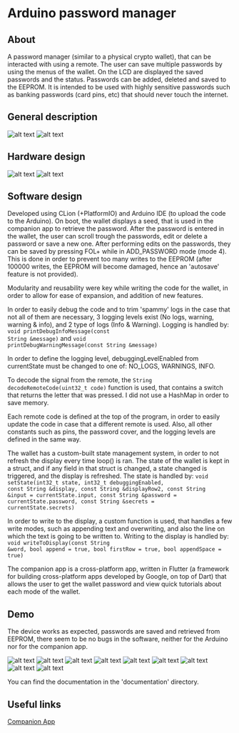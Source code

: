 # Arduino password manager

## About

A password manager (similar to a physical crypto wallet), that can be interacted with using a remote. The user can save multiple passwords by using the menus of the wallet. On the LCD are displayed the saved passwords and the status. Passwords can be added, deleted and saved to the EEPROM. It is intended to be used with highly sensitive passwords such as banking passwords (card pins, etc) that should never touch the internet.

## General description

![alt text](https://github.com/xrusu/ma-lab/blob/master/documentation/diagrams/software.png?raw=true)
![alt text](https://github.com/xrusu/ma-lab/blob/master/documentation/diagrams/hardware.png?raw=true)

## Hardware design

![alt text](https://github.com/xrusu/ma-lab/blob/master/documentation/diagrams/electric_schematic_visual.png?raw=true)
![alt text](https://github.com/xrusu/ma-lab/blob/master/documentation/diagrams/electric_schematic_wireframe.png?raw=true)

## Software design

Developed using CLion (+PlatformIO) and Arduino IDE (to upload the code to the Arduino). On boot, the wallet displays a seed, that is used in the companion app to retrieve the password. After the password is entered in the wallet, the user can scroll trough the passwords, edit or delete a password or save a new one. After performing edits on the passwords, they can be saved by pressing FOL+ while in ADD_PASSWORD mode (mode 4). This is done in order to prevent too many writes to the EEPROM (after
100000 writes, the EEPROM will become damaged, hence an 'autosave' feature is not provided).

Modularity and reusability were key while writing the code for the wallet, in order to allow for ease of expansion, and addition of new features.

In order to easily debug the code and to trim 'spammy' logs in the case that not all of them are necessary, 3 logging levels exist (No logs, warning, warning & info), and 2 type of logs (Info & Warning). Logging is handled by:
<code>void printDebugInfoMessage(const String &message)</code>
and
<code>void printDebugWarningMessage(const String &message)</code>

In order to define the logging level, debuggingLevelEnabled from currentState must be changed to one of: NO_LOGS, WARNINGS, INFO.

To decode the signal from the remote, the <code>String decodeRemoteCode(uint32_t code)</code> function is used, that contains a switch that returns the letter that was pressed. I did not use a HashMap in order to save memory.

Each remote code is defined at the top of the program, in order to easily update the code in case that a different remote is used. Also, all other constants such as pins, the password cover, and the logging levels are defined in the same way.

The wallet has a custom-built state management system, in order to not refresh the display every time loop() is ran. The state of the wallet is kept in a struct, and if any field in that struct is changed, a state changed is triggered, and the display is refreshed. The state is handled by:
<code>void setState(int32_t state, int32_t debuggingEnabled, const String &display, const String &displayRow2, const String &input = currentState.input, const String &password = currentState.password, const String &secrets = currentState.secrets)</code>

In order to write to the display, a custom function is used, that handles a few write modes, such as appending text and overwriting, and also the line on which the text is going to be written to. Writing to the display is handled by:
<code>void writeToDisplay(const String &word, bool append = true, bool firstRow = true, bool appendSpace = true)</code>

The companion app is a cross-platform app, written in Flutter (a framework for building cross-platform apps developed by Google, on top of Dart) that allows the user to get the wallet password and view quick tutorials about each mode of the wallet.

## Demo

The device works as expected, passwords are saved and retrieved from EEPROM, there seem to be no bugs in the software, neither for the Arduino nor for the companion app.

![alt text](https://github.com/xrusu/ma-lab/blob/master/documentation/demo/10.jpg?raw=true)
![alt text](https://github.com/xrusu/ma-lab/blob/master/documentation/demo/9.jpg?raw=true)
![alt text](https://github.com/xrusu/ma-lab/blob/master/documentation/demo/8.jpg?raw=true)
![alt text](https://github.com/xrusu/ma-lab/blob/master/documentation/demo/7.jpg?raw=true)
![alt text](https://github.com/xrusu/ma-lab/blob/master/documentation/demo/6.jpg?raw=true)
![alt text](https://github.com/xrusu/ma-lab/blob/master/documentation/demo/5.jpg?raw=true)
![alt text](https://github.com/xrusu/ma-lab/blob/master/documentation/demo/4.jpg?raw=true)
![alt text](https://github.com/xrusu/ma-lab/blob/master/documentation/demo/3.jpg?raw=true)
![alt text](https://github.com/xrusu/ma-lab/blob/master/documentation/demo/2.jpg?raw=true)

You can find the documentation in the 'documentation' directory.

## Useful links

[Companion App](https://github.com/xrusu/ma-lab-companion)